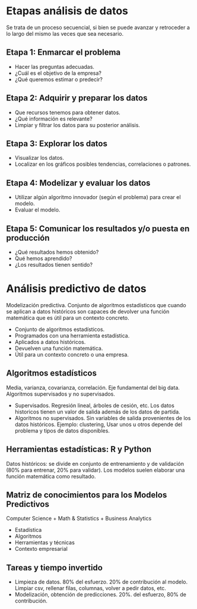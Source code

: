 # Etapas análisis de datos
Se trata de un proceso secuencial, si bien se puede avanzar y retroceder a lo largo del mismo las veces que sea necesario. 
## Etapa 1: Enmarcar el problema
- Hacer las preguntas adecuadas.
- ¿Cuál es el objetivo de la empresa?
- ¿Qué queremos estimar o predecir?
## Etapa 2: Adquirir y preparar los datos
- Que recursos tenemos para obtener datos.
- ¿Qué información es relevante?
- Limpiar y filtrar los datos para su posterior análisis.
## Etapa 3: Explorar los datos
- Visualizar los datos.
- Localizar en los gráficos posibles tendencias, correlaciones o patrones.
## Etapa 4: Modelizar y evaluar los datos
- Utilizar algún algoritmo innovador (según el problema) para crear el modelo. 
- Evaluar el modelo.
## Etapa 5: Comunicar los resultados y/o puesta en producción
- ¿Qué resultados hemos obtenido?
- Qué hemos aprendido?
- ¿Los resultados tienen sentido?
# Análisis predictivo de datos
Modelización predictiva. Conjunto de algoritmos estadísticos que cuando se aplican a datos históricos son capaces de devolver una función matemática que es útil para un contexto concreto. 
- Conjunto de algoritmos estadísticos.
- Programados con una herramienta estadística.
- Aplicados a datos históricos.
- Devuelven una función matemática.
- Útil para un contexto concreto o una empresa.
## Algoritmos estadísticos
Media, varianza, covarianza, correlación. Eje fundamental del big data. Algoritmos supervisados y no supervisados.
- Supervisados. Regresión lineal, árboles de cesión, etc. Los datos historicos tienen un valor de salida además de los datos de partida. 
- Algoritmos no supervisados. Sin variables de salida provenientes de los datos históricos. Ejemplo: clustering, 
Usar unos u otros depende del problema y tipos de datos disponibles. 
## Herramientas estadísticas: R y Python 
Datos históricos: se divide en conjunto de entrenamiento y de validación (80% para entrenar, 20% para validar). Los modelos suelen elaborar una función matemática como resultado. 
## Matriz de conocimientos para los Modelos Predictivos
Computer Science + Math & Statistics + Business Analytics
- Estadística
- Algoritmos
- Herramientas y técnicas
- Contexto empresarial 
## Tareas y tiempo invertido
- Limpieza de datos. 80% del esfuerzo. 20% de contribución al modelo. Limpiar csv, rellenar filas, columnas, volver a pedir datos, etc.  
- Modelización, obtención de predicciones. 20%. del esfuerzo, 80% de contribución.    